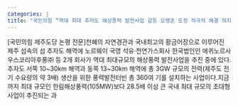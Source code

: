 ```yaml
---
categories: j
title: "국민의힘 “역대 최대 추자도 해상풍력 발전사업 갈등 오영훈 도정 적극적 해결 의지 보여야”"
---
```

[국민의힘 제주도당 논평 전문]천혜의 자연경관과 국내최고의 황금어장으로 이루어진 제주 섬속의 섬 추자도 해역에 노르웨이 국영 석유·천연가스회사 한국법인인 에퀴노르사우스코리아후풍㈜ 등 2개 회사가 역대 최대규모의 해상풍력 발전사업을 추진 중에 있다.추자도 서쪽 10~30km 해역과 동쪽 13~30km 해역에 총 3GW 규모의 전력(제주도 전기 수요량의 약 3배) 생산을 위한 풍력발전터빈 총 360여 기를 설치하는 사업이다.지금까지 최대 규모인 한림해상풍력(105MW)보다 28.5배 이상 큰 국내 최대 규모의 초대형 사업이 추진되는 과